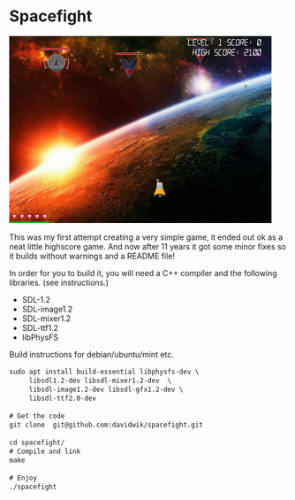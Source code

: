 # Spacefight

![](spacefight.png)

This was my first attempt creating a very simple game, it ended out ok
as a neat little highscore game. And now after 11 years it got some
minor fixes so it builds without warnings and a README file!

In order for you to build it, you will need a C++ compiler and the
following libraries. (see instructions.)

-   SDL-1.2
-   SDL-image1.2
-   SDL-mixer1.2
-   SDL-ttf1.2
-   libPhysFS

Build instructions for debian/ubuntu/mint etc.

``` shell
sudo apt install build-essential libphysfs-dev \
     libsdl1.2-dev libsdl-mixer1.2-dev  \
     libsdl-image1.2-dev libsdl-gfx1.2-dev \
     libsdl-ttf2.0-dev

# Get the code
git clone  git@github.com:davidwik/spacefight.git

cd spacefight/
# Compile and link
make

# Enjoy
./spacefight

```
